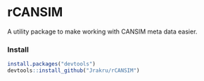 # rCANSIM
A utility package to make working with CANSIM meta data easier.

### Install
```r
install.packages("devtools")
devtools::install_github("Jrakru/rCANSIM")
```
